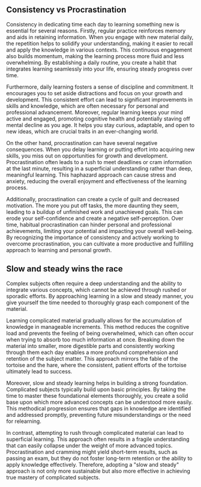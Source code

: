 ## Consistency vs Procrastination

Consistency in dedicating time each day to learning something new is essential for several reasons. Firstly, regular practice reinforces memory and aids in retaining information. When you engage with new material daily, the repetition helps to solidify your understanding, making it easier to recall and apply the knowledge in various contexts. This continuous engagement also builds momentum, making the learning process more fluid and less overwhelming. By establishing a daily routine, you create a habit that integrates learning seamlessly into your life, ensuring steady progress over time.

Furthermore, daily learning fosters a sense of discipline and commitment. It encourages you to set aside distractions and focus on your growth and development. This consistent effort can lead to significant improvements in skills and knowledge, which are often necessary for personal and professional advancement. Moreover, regular learning keeps your mind active and engaged, promoting cognitive health and potentially staving off mental decline as you age. It helps you stay curious, adaptable, and open to new ideas, which are crucial traits in an ever-changing world.

On the other hand, procrastination can have several negative consequences. When you delay learning or putting effort into acquiring new skills, you miss out on opportunities for growth and development. Procrastination often leads to a rush to meet deadlines or cram information at the last minute, resulting in a superficial understanding rather than deep, meaningful learning. This haphazard approach can cause stress and anxiety, reducing the overall enjoyment and effectiveness of the learning process.

Additionally, procrastination can create a cycle of guilt and decreased motivation. The more you put off tasks, the more daunting they seem, leading to a buildup of unfinished work and unachieved goals. This can erode your self-confidence and create a negative self-perception. Over time, habitual procrastination can hinder personal and professional achievements, limiting your potential and impacting your overall well-being. By recognizing the importance of consistency and actively working to overcome procrastination, you can cultivate a more productive and fulfilling approach to learning and personal growth.

## Slow and steady wins the race

Complex subjects often require a deep understanding and the ability to integrate various concepts, which cannot be achieved through rushed or sporadic efforts. By approaching learning in a slow and steady manner, you give yourself the time needed to thoroughly grasp each component of the material.

Learning complicated material gradually allows for the accumulation of knowledge in manageable increments. This method reduces the cognitive load and prevents the feeling of being overwhelmed, which can often occur when trying to absorb too much information at once. Breaking down the material into smaller, more digestible parts and consistently working through them each day enables a more profound comprehension and retention of the subject matter. This approach mirrors the fable of the tortoise and the hare, where the consistent, patient efforts of the tortoise ultimately lead to success.

Moreover, slow and steady learning helps in building a strong foundation. Complicated subjects typically build upon basic principles. By taking the time to master these foundational elements thoroughly, you create a solid base upon which more advanced concepts can be understood more easily. This methodical progression ensures that gaps in knowledge are identified and addressed promptly, preventing future misunderstandings or the need for relearning.

In contrast, attempting to rush through complicated material can lead to superficial learning. This approach often results in a fragile understanding that can easily collapse under the weight of more advanced topics. Procrastination and cramming might yield short-term results, such as passing an exam, but they do not foster long-term retention or the ability to apply knowledge effectively. Therefore, adopting a "slow and steady" approach is not only more sustainable but also more effective in achieving true mastery of complicated subjects.
